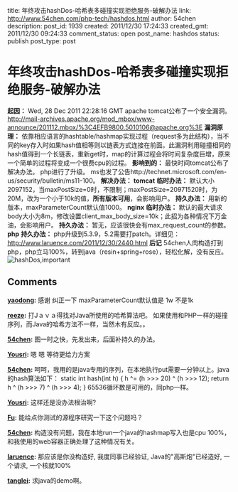 title: 年终攻击hashDos-哈希表多碰撞实现拒绝服务-破解办法
link: http://www.54chen.com/php-tech/hashdos.html
author: 54chen
description: 
post_id: 1939
created: 2011/12/30 17:24:33
created_gmt: 2011/12/30 09:24:33
comment_status: open
post_name: hashdos
status: publish
post_type: post

# 年终攻击hashDos-哈希表多碰撞实现拒绝服务-破解办法

**起因：** Wed, 28 Dec 2011 22:28:16 GMT apache tomcat公布了一个安全漏洞。 http://mail-archives.apache.org/mod_mbox/www-announce/201112.mbox/%3C4EFB9800.5010106@apache.org%3E **漏洞原理：** 依靠相应语言的hashtable/hashmap实现过程（request多为此结构），当不同的key存入时如果hash值相等则以链表方式连接在前面。此漏洞利用碰撞相同的hash值得到一个长链表，重新get时，map的计算过程会将时间复杂度巨增，原来一个简单的过程将变成一个很费cpu的过程。 **影响到的：** 最快时间tomcat公布了解决办法。 php进行了升级。 ms也发了公告http://technet.microsoft.com/en-us/security/bulletin/ms11-100。 **解决办法：** **tomcat** **临时办法：** 默认大小2097152，当maxPostSize=0时，不限制；maxPostSize=20971520时，为20M，改为一个小于10k的值，**所有版本可用**，会影响用户。 **持久办法：** 用新的版本，maxParameterCount默认值1000。 **nginx** **临时办法：** 默认的最大请求body大小为8m，修改设置client_max_body_size=10k；此招为各种情况下万金油，会影响用户。 **持久办法：** 暂无，应该很快会有max_request_count的参数。 **php** **持久办法：** php升级到5.3.9，5.2需要打patch。详细见：http://www.laruence.com/2011/12/30/2440.html **后记** 54chen人肉构造打到php，php立马100%，转到java（resin+spring+rose），轻松化解，没有反应。 ![hashDos,important](http://img05.taobaocdn.com/bao/uploaded/i5/T1.RRAXjVDXXX7OsE8_070026.jpg)

## Comments

**[yaodong](#14916 "2012-06-08 18:24:27"):** 感谢 纠正一下 maxParameterCount默认值是 1w 不是1k

**[reeze](#14170 "2011-12-31 16:56:06"):** 打Jａｖａ得找对Java所使用的哈希算法吧。 如果使用和PHP一样的碰撞序列，而Java的哈希方法不一样，当然木有反应。。

**[54chen](#14166 "2011-12-30 18:18:32"):** 图一时之快，先发出来，后面补持久的办法。

**[Yousri](#14167 "2011-12-30 18:49:42"):** 嗯 嗯 等待更给力方案

**[54chen](#14171 "2011-12-31 17:45:55"):** 呵呵，我用的是java专用的序列，在本地执行put需要一分钟以上。java的hash算法如下： static int hash(int h) { h ^= (h >>> 20) ^ (h >>> 12); return h ^ (h >>> 7) ^ (h >>> 4); } 65536循环数是可用的，同php一样。

**[Yousri](#14165 "2011-12-30 18:08:36"):** 这样还是没办法根治啊?

**[Fu](#14210 "2012-01-05 17:53:10"):** 能给点你测试的源程序研究一下这个问题吗？

**[54chen](#14185 "2012-01-02 14:27:49"):** 构造没有问题，我在本地run一个java的hashmap写入也是cpu 100%，和我使用的web容器正确处理了这种情况有关。

**[laruence](#14173 "2012-01-01 02:06:04"):** 那应该是你没构造好, 我度同事已经验证, Java的"高斯炮"已经造好, 一个请求, 一个核就100%

**[tanglei](#14221 "2012-01-07 10:22:07"):** 求java的demo啊。

